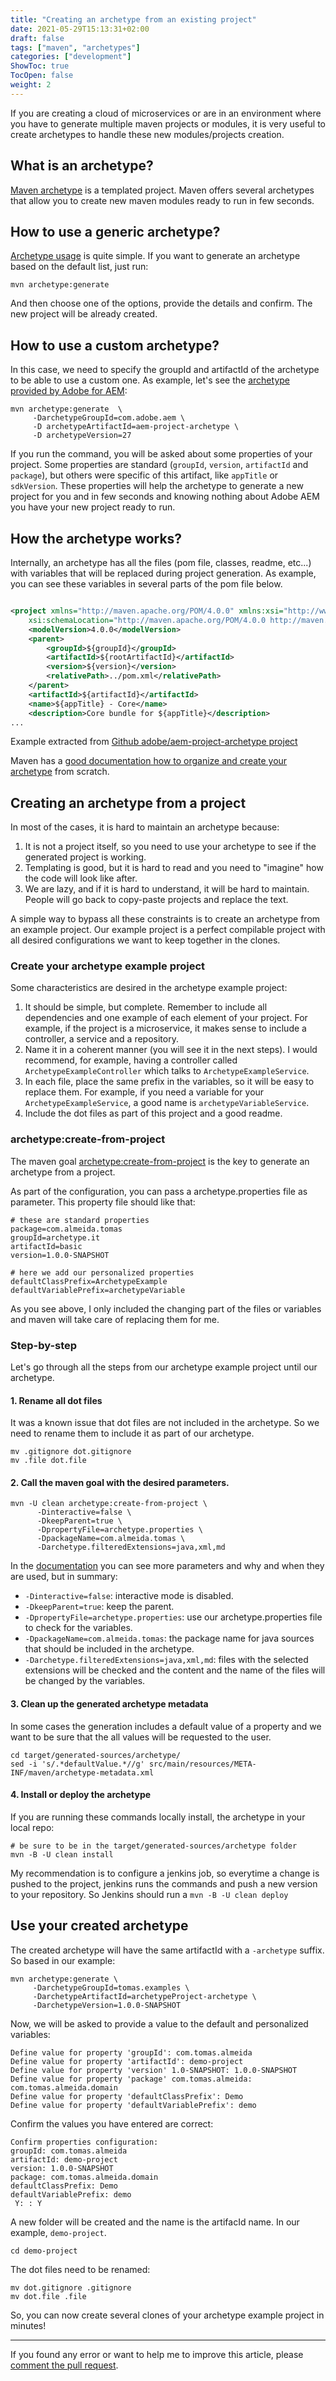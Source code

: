 ```yaml
---
title: "Creating an archetype from an existing project"
date: 2021-05-29T15:13:31+02:00
draft: false
tags: ["maven", "archetypes"]
categories: ["development"]
ShowToc: true
TocOpen: false
weight: 2
---
```


If you are creating a cloud of microservices or are in an environment where you have to generate multiple maven projects or modules, it is very useful to create archetypes to handle these new modules/projects creation.

## What is an archetype?
[Maven archetype](https://maven.apache.org/guides/introduction/introduction-to-archetypes.html) is a templated project. Maven offers several archetypes that allow you to create new maven modules ready to run in few seconds.

## How to use a generic archetype?
[Archetype usage](https://maven.apache.org/archetype/maven-archetype-plugin/usage.html) is quite simple. If you want to generate an archetype based on the default list, just run:

```
mvn archetype:generate
```
And then choose one of the options, provide the details and confirm. The new project will be already created.

## How to use a custom archetype?

In this case, we need to specify the groupId and artifactId of the archetype to be able to use a custom one. As example, let's see the [archetype provided by Adobe for AEM](https://github.com/adobe/aem-project-archetype):

```
mvn archetype:generate  \
     -DarchetypeGroupId=com.adobe.aem \
     -D archetypeArtifactId=aem-project-archetype \
     -D archetypeVersion=27
```

If you run the command, you will be asked about some properties of your project. Some properties are standard (`groupId`, `version`, `artifactId` and `package`), but others were specific of this artifact, like `appTitle` or `sdkVersion`. These properties will help the archetype to generate a new project for you and in few seconds and knowing nothing about Adobe AEM you have your new project ready to run.

## How the archetype works?

Internally, an archetype has all the files (pom file, classes, readme, etc...) with variables that will be replaced during project generation. As example, you can see these variables in several parts of the pom file below.

```xml

<project xmlns="http://maven.apache.org/POM/4.0.0" xmlns:xsi="http://www.w3.org/2001/XMLSchema-instance"
    xsi:schemaLocation="http://maven.apache.org/POM/4.0.0 http://maven.apache.org/xsd/maven-4.0.0.xsd">
    <modelVersion>4.0.0</modelVersion>
    <parent>
        <groupId>${groupId}</groupId>
        <artifactId>${rootArtifactId}</artifactId>
        <version>${version}</version>
        <relativePath>../pom.xml</relativePath>
    </parent>
    <artifactId>${artifactId}</artifactId>
    <name>${appTitle} - Core</name>
    <description>Core bundle for ${appTitle}</description>
...
```
Example extracted from [Github adobe/aem-project-archetype project](https://github.com/adobe/aem-project-archetype/blob/71d3bbcba7ec37897910ca8042b61004f0963c34/src/main/archetype/core/pom.xml#L17-L28)

Maven has a [good documentation how to organize and create your archetype](https://maven.apache.org/guides/mini/guide-creating-archetypes.html) from scratch.

## Creating an archetype from a project

In most of the cases, it is hard to maintain an archetype because:
1. It is not a project itself, so you need to use your archetype to see if the generated project is working.
2. Templating is good, but it is hard to read and you need to "imagine" how the code will look like after.
3. We are lazy, and if it is hard to understand, it will be hard to maintain. People will go back to copy-paste projects and replace the text.

A simple way to bypass all these constraints is to create an archetype from an example project. Our example project is a perfect compilable project with all desired configurations we want to keep together in the clones. 

### Create your archetype example project

Some characteristics are desired in the archetype example project:
1. It should be simple, but complete. Remember to include all dependencies and one example of each element of your project. For example, if the project is a microservice, it makes sense to include a controller, a service and a repository.
2. Name it in a coherent manner (you  will see it in the next steps). I would recommend, for example, having a controller called `ArchetypeExampleController` which talks to `ArchetypeExampleService`.
3. In each file, place the same prefix in the variables, so it will be easy to replace them. For example, if you need a variable for your `ArchetypeExampleService`, a good name is `archetypeVariableService`.
4. Include the dot files as part of this project and a good readme.

### archetype:create-from-project

The maven goal [archetype:create-from-project](https://maven.apache.org/archetype/maven-archetype-plugin/create-from-project-mojo.html) is the key to generate an archetype from a project.

As part of the configuration, you can pass a archetype.properties file as parameter. This property file should like that:

```properties
# these are standard properties
package=com.almeida.tomas
groupId=archetype.it
artifactId=basic
version=1.0.0-SNAPSHOT

# here we add our personalized properties
defaultClassPrefix=ArchetypeExample
defaultVariablePrefix=archetypeVariable
```

As you see above, I only included the changing part of the files or variables and maven will take care of replacing them for me.

### Step-by-step

Let's go through all the steps from our archetype example project until our archetype.

#### 1. Rename all dot files 

It was a known issue that dot files are not included in the archetype. So we need to rename them to include it as part of our archetype.

```shell
mv .gitignore dot.gitignore
mv .file dot.file
```

#### 2. Call the maven goal with the desired parameters. 

```shell
mvn -U clean archetype:create-from-project \
      -Dinteractive=false \
      -DkeepParent=true \
      -DpropertyFile=archetype.properties \
      -DpackageName=com.almeida.tomas \
      -Darchetype.filteredExtensions=java,xml,md
```
In the [documentation](https://maven.apache.org/archetype/maven-archetype-plugin/create-from-project-mojo.html) you can see more parameters and why and when they are used, but in summary:
- `-Dinteractive=false`: interactive mode is disabled.
- `-DkeepParent=true`: keep the parent. 
- `-DpropertyFile=archetype.properties`: use our archetype.properties file to check for the variables. 
- `-DpackageName=com.almeida.tomas`: the package name for java sources that should be included in the archetype.
- `-Darchetype.filteredExtensions=java,xml,md`: files with the selected extensions will be checked and the content and the name of the files will be changed by the variables.

#### 3. Clean up the generated archetype metadata

In some cases the generation includes a default value of a property and we want to be sure that the all values will be requested to the user.

```shel
cd target/generated-sources/archetype/
sed -i 's/.*defaultValue.*//g' src/main/resources/META-INF/maven/archetype-metadata.xml 
```

#### 4. Install or deploy the archetype
If you are running these commands locally install, the archetype in your local repo:
```shell
# be sure to be in the target/generated-sources/archetype folder
mvn -B -U clean install
```

My recommendation is to configure a jenkins job, so everytime a change is pushed to the project, jenkins runs the commands and push a new version to your repository. So Jenkins should run a 
`mvn -B -U clean deploy`

## Use your created archetype

The created archetype will have the same artifactId with a `-archetype` suffix. So based in our example:

```shell
mvn archetype:generate \
     -DarchetypeGroupId=tomas.examples \
     -DarchetypeArtifactId=archetypeProject-archetype \
     -DarchetypeVersion=1.0.0-SNAPSHOT
```

Now, we will be asked to provide a value to the default and personalized variables:

```shell
Define value for property 'groupId': com.tomas.almeida
Define value for property 'artifactId': demo-project
Define value for property 'version' 1.0-SNAPSHOT: 1.0.0-SNAPSHOT
Define value for property 'package' com.tomas.almeida: com.tomas.almeida.domain 
Define value for property 'defaultClassPrefix': Demo 
Define value for property 'defaultVariablePrefix': demo

```

Confirm the values you have entered are correct:

```shell
Confirm properties configuration:
groupId: com.tomas.almeida
artifactId: demo-project
version: 1.0.0-SNAPSHOT
package: com.tomas.almeida.domain 
defaultClassPrefix: Demo
defaultVariablePrefix: demo
 Y: : Y
```

A new folder will be created and the name is the artifacId name. In our example, `demo-project`.

```shell
cd demo-project
```

The dot files need to be renamed:

```shell
mv dot.gitignore .gitignore
mv dot.file .file
```

So, you can now create several clones of your archetype example project in minutes!

---
If you found any error or want to help me to improve this article, please [comment the pull request](https://github.com/tomasalmeida/tomasalmeida.github.io/pull/5).